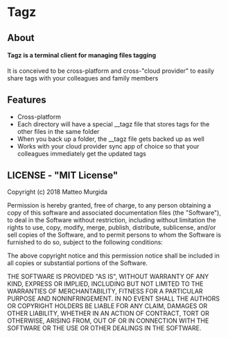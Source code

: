 Tagz
====================

## About

#### Tagz is a terminal client for managing files tagging
It is conceived to be cross-platform and cross-"cloud provider" to easily share tags with your colleagues
and family members

## Features

* Cross-platform
* Each directory will have a special __tagz file that stores tags for the other files in the same folder
* When you back up a folder, the __tagz file gets backed up as well
* Works with your cloud provider sync app of choice so that your colleagues immediately get the updated tags

## LICENSE - "MIT License"

Copyright (c) 2018 Matteo Murgida

Permission is hereby granted, free of charge, to any person
obtaining a copy of this software and associated documentation
files (the "Software"), to deal in the Software without
restriction, including without limitation the rights to use,
copy, modify, merge, publish, distribute, sublicense, and/or sell
copies of the Software, and to permit persons to whom the
Software is furnished to do so, subject to the following
conditions:

The above copyright notice and this permission notice shall be
included in all copies or substantial portions of the Software.

THE SOFTWARE IS PROVIDED "AS IS", WITHOUT WARRANTY OF ANY KIND,
EXPRESS OR IMPLIED, INCLUDING BUT NOT LIMITED TO THE WARRANTIES
OF MERCHANTABILITY, FITNESS FOR A PARTICULAR PURPOSE AND
NONINFRINGEMENT. IN NO EVENT SHALL THE AUTHORS OR COPYRIGHT
HOLDERS BE LIABLE FOR ANY CLAIM, DAMAGES OR OTHER LIABILITY,
WHETHER IN AN ACTION OF CONTRACT, TORT OR OTHERWISE, ARISING
FROM, OUT OF OR IN CONNECTION WITH THE SOFTWARE OR THE USE OR
OTHER DEALINGS IN THE SOFTWARE.
